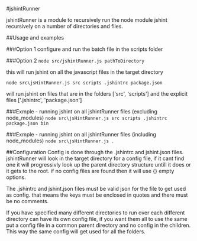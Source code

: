 #jshintRunner

jshintRunner is a module to recursively run the node module jshint recursively on a number of directories and files.

##Usage and examples

###Option 1
configure and run the batch file in the scripts folder

###Option 2
```node src/jshintRunner.js pathToDirectory```

this will run jshint on all the javascript files in the target directory

```node src\jsHintRunner.js src scripts .jshintrc package.json```

will run jshint on files that are in the folders ['src', 'scripts'] and the explicit files ['.jshintrc', 'package.json']

###Exmple - running jshint on all jshintRunner files (excluding node_modules)
```node src\jsHintRunner.js src scripts .jshintrc package.json bin```

###Exmple - running jshint on all jshintRunner files (including node_modules)
```node src\jsHintRunner.js .```

##Configuration
Config is done through the .jshintrc and jshint.json files. jshintRunner will look in the target directory for a config
file, if it cant find one it will progressivly look up the parent directory structure untill it does or it gets to the
root. if no config files are found then it will use {} empty options.

The .jshintrc and jshint.json files must be valid json for the file to get used as config. that means the keys must be
enclosed in quotes and there must be no comments.

If you have specified many different directories to run over each different directory can have its own config file,
if you want them all to use the same put a config file in a common parent directory and no config in the children.
This way the same config will get used for all the folders.